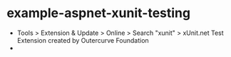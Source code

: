 # example-aspnet-xunit-testing
- Tools > Extension & Update > Online > Search "xunit" > xUnit.net Test Extension created by Outercurve Foundation
- 